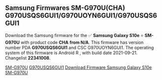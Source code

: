 <h2>Samsung Firmwares SM-G970U(CHA) G970USQS6GUI1/G970UOYN6GUI1/G970USQS6GUI1</h2>
Download the Samsung firmware for the ✅ <strong>Samsung Galaxy S10e </strong> ⭐ <strong>SM-G970U</strong> with product code <strong>CHA</strong> <strong> from N/A</strong>. This firmware has version number PDA <strong>G970USQS6GUI1</strong> and CSC G970UOYN6GUI1. The operating system of this firmware is Android R , with build date 2021-09-21. Changelist <strong>22341008</strong>.


[SM-G970U](https://samfirm.shop/samsung/model/SM-G970U)
[G970USQS6GUI1](https://samfirm.shop/samsung/pda/G970USQS6GUI1)
[Download Firmware Samsung Galaxy S10e SM-G970U](https://samfirm.shop/samsung/firmware/458290)
